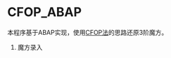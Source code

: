 # CFOP_ABAP
本程序基于ABAP实现，使用[CFOP法](https://www.speedsolving.com/wiki/index.php/CFOP_method)的思路还原3阶魔方。

1. 魔方录入




